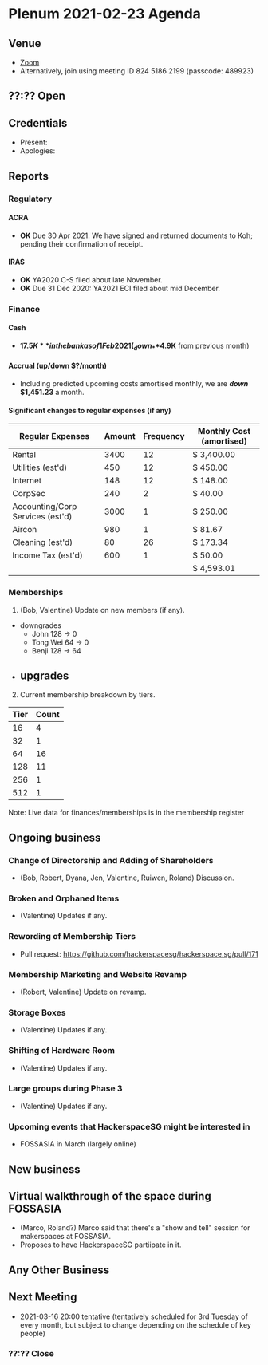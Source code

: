 # Plenum 2021-02-23 Agenda

## Venue
- [Zoom](https://us02web.zoom.us/j/82451862199?pwd=ZHdDMStVNVRKVUVQN0NCQkl2S2lUZz09)
- Alternatively, join using meeting ID 824 5186 2199 (passcode: 489923)

## ??:?? Open

## Credentials
- Present:
- Apologies:

## Reports

### Regulatory

#### ACRA
- **OK** Due 30 Apr 2021. We have signed and returned documents to Koh; pending their confirmation of receipt.

#### IRAS
- **OK** YA2020 C-S filed about late November.
- **OK** Due 31 Dec 2020: YA2021 ECI filed about mid December.

### Finance

#### Cash
<!-- TO-DO: bank account connection seems to be broken on QuickBooks -->
<!-- Might need to withdraw PayPal balance as well? -->
- **$17.5K** in the bank as of 1 Feb 2021 (_down_ **$4.9K** from previous month)

#### Accrual (up/down $?/month)
- Including predicted upcoming costs amortised monthly, we are **_down_ $1,451.23** a month.

#### Significant changes to regular expenses (if any)
| Regular Expenses                 | Amount | Frequency | Monthly Cost (amortised)
| --                               | --     | --        | --
| Rental                           | 3400   | 12        | $ 3,400.00
| Utilities (est'd)                | 450    | 12        | $ 450.00
| Internet                         | 148    | 12        | $ 148.00
| CorpSec                          | 240    | 2         | $ 40.00
| Accounting/Corp Services (est'd) | 3000   | 1         | $ 250.00
| Aircon                           | 980    | 1         | $ 81.67
| Cleaning (est'd)                 | 80     | 26        | $ 173.34
| Income Tax (est'd)               | 600    | 1         | $ 50.00
|                                  |        |           | $ 4,593.01

### Memberships
1. (Bob, Valentine) Update on new members (if any).
  - downgrades
    - John 128 -> 0
    - Tong Wei 64 -> 0
    - Benji 128 -> 64
  - upgrades
    -

2. Current membership breakdown by tiers.

| Tier | Count |
| --   | --    |
| 16   | 4     |
| 32   | 1     |
| 64   | 16    |
| 128  | 11    |
| 256  | 1     |
| 512  | 1     |

Note: Live data for finances/memberships is in the membership register

## Ongoing business

### Change of Directorship and Adding of Shareholders
- (Bob, Robert, Dyana, Jen, Valentine, Ruiwen, Roland) Discussion.

### Broken and Orphaned Items
- (Valentine) Updates if any.

### Rewording of Membership Tiers
- Pull request: https://github.com/hackerspacesg/hackerspace.sg/pull/171

### Membership Marketing and Website Revamp
- (Robert, Valentine) Update on revamp.

### Storage Boxes
- (Valentine) Updates if any.

### Shifting of Hardware Room
- (Valentine) Updates if any.

### Large groups during Phase 3
- (Valentine) Updates if any.

### Upcoming events that HackerspaceSG might be interested in
- FOSSASIA in March (largely online)

## New business

## Virtual walkthrough of the space during FOSSASIA
- (Marco, Roland?) Marco said that there's a "show and tell" session for makerspaces at FOSSASIA.
- Proposes to have HackerspaceSG partiipate in it.

## Any Other Business

## Next Meeting
- 2021-03-16 20:00 tentative (tentatively scheduled for 3rd Tuesday of every month, but subject to change depending on the schedule of key people)

### ??:?? Close

